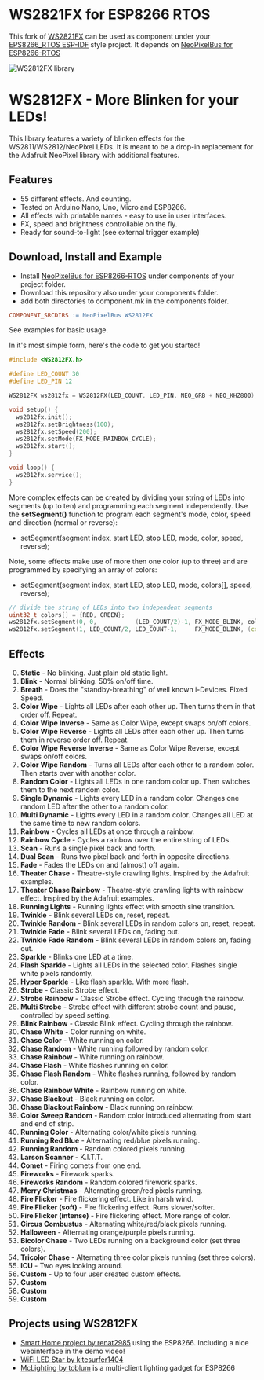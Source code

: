 # WS2821FX for ESP8266 RTOS
This fork of [WS2821FX](https://github.com/kitesurfer1404/WS2812FX) can be used as component under your [EPS8266_RTOS ESP-IDF](https://github.com/espressif/ESP8266_RTOS_SDK) style project. It depends on [NeoPixelBus for ESP8266-RTOS](https://github.com/THKDev/NeoPixelBus)



![WS2812FX library](https://raw.githubusercontent.com/kitesurfer1404/WS2812FX/master/WS2812FX_logo.png)

WS2812FX - More Blinken for your LEDs!
======================================

This library features a variety of blinken effects for the WS2811/WS2812/NeoPixel LEDs. It is meant to be a drop-in replacement for the Adafruit NeoPixel library with additional features.

Features
--------

* 55 different effects. And counting.
* Tested on Arduino Nano, Uno, Micro and ESP8266.
* All effects with printable names - easy to use in user interfaces.
* FX, speed and brightness controllable on the fly.
* Ready for sound-to-light (see external trigger example)


Download, Install and Example
-----------------------------

* Install [NeoPixelBus for ESP8266-RTOS](https://github.com/THKDev/NeoPixelBus) under components of your project folder.
* Download this repository also under your components folder.
* add both directories to component.mk in the components folder.

```makefile
COMPONENT_SRCDIRS := NeoPixelBus WS2812FX
```

See examples for basic usage.

In it's most simple form, here's the code to get you started!

```cpp
#include <WS2812FX.h>

#define LED_COUNT 30
#define LED_PIN 12

WS2812FX ws2812fx = WS2812FX(LED_COUNT, LED_PIN, NEO_GRB + NEO_KHZ800);

void setup() {
  ws2812fx.init();
  ws2812fx.setBrightness(100);
  ws2812fx.setSpeed(200);
  ws2812fx.setMode(FX_MODE_RAINBOW_CYCLE);
  ws2812fx.start();
}

void loop() {
  ws2812fx.service();
}
```

More complex effects can be created by dividing your string of LEDs into segments (up to ten) and programming each segment independently. Use the **setSegment()** function to program each segment's mode, color, speed and direction (normal or reverse):
  * setSegment(segment index, start LED, stop LED, mode, color, speed, reverse);

Note, some effects make use of more then one color (up to three) and are programmed by specifying an array of colors:
  * setSegment(segment index, start LED, stop LED, mode, colors[], speed, reverse);

```cpp
// divide the string of LEDs into two independent segments
uint32_t colors[] = {RED, GREEN};
ws2812fx.setSegment(0, 0,           (LED_COUNT/2)-1, FX_MODE_BLINK, colors, 1000, false);
ws2812fx.setSegment(1, LED_COUNT/2, LED_COUNT-1,     FX_MODE_BLINK, (const uint32_t[]) {ORANGE, PURPLE}, 1000, false);
```


Effects
-------

0. **Static** - No blinking. Just plain old static light.
1. **Blink** - Normal blinking. 50% on/off time.
2. **Breath** - Does the "standby-breathing" of well known i-Devices. Fixed Speed.
3. **Color Wipe** - Lights all LEDs after each other up. Then turns them in that order off. Repeat.
4. **Color Wipe Inverse** - Same as Color Wipe, except swaps on/off colors.
5. **Color Wipe Reverse** - Lights all LEDs after each other up. Then turns them in reverse order off. Repeat.
6. **Color Wipe Reverse Inverse** - Same as Color Wipe Reverse, except swaps on/off colors.
7. **Color Wipe Random** - Turns all LEDs after each other to a random color. Then starts over with another color.
8. **Random Color** - Lights all LEDs in one random color up. Then switches them to the next random color.
9. **Single Dynamic** - Lights every LED in a random color. Changes one random LED after the other to a random color.
10. **Multi Dynamic** - Lights every LED in a random color. Changes all LED at the same time to new random colors.
11. **Rainbow** - Cycles all LEDs at once through a rainbow.
12. **Rainbow Cycle** - Cycles a rainbow over the entire string of LEDs.
13. **Scan** - Runs a single pixel back and forth.
14. **Dual Scan** - Runs two pixel back and forth in opposite directions.
15. **Fade** - Fades the LEDs on and (almost) off again.
16. **Theater Chase** - Theatre-style crawling lights. Inspired by the Adafruit examples.
17. **Theater Chase Rainbow** - Theatre-style crawling lights with rainbow effect. Inspired by the Adafruit examples.
18. **Running Lights** - Running lights effect with smooth sine transition.
19. **Twinkle** - Blink several LEDs on, reset, repeat.
20. **Twinkle Random** - Blink several LEDs in random colors on, reset, repeat.
21. **Twinkle Fade** - Blink several LEDs on, fading out.
22. **Twinkle Fade Random** - Blink several LEDs in random colors on, fading out.
23. **Sparkle** - Blinks one LED at a time.
24. **Flash Sparkle** - Lights all LEDs in the selected color. Flashes single white pixels randomly.
25. **Hyper Sparkle** - Like flash sparkle. With more flash.
26. **Strobe** - Classic Strobe effect.
27. **Strobe Rainbow** - Classic Strobe effect. Cycling through the rainbow.
28. **Multi Strobe** - Strobe effect with different strobe count and pause, controlled by speed setting.
29. **Blink Rainbow** - Classic Blink effect. Cycling through the rainbow.
30. **Chase White** - Color running on white.
31. **Chase Color** - White running on color.
32. **Chase Random** - White running followed by random color.
33. **Chase Rainbow** - White running on rainbow.
34. **Chase Flash** - White flashes running on color.
35. **Chase Flash Random** - White flashes running, followed by random color.
36. **Chase Rainbow White** - Rainbow running on white.
37. **Chase Blackout** - Black running on color.
38. **Chase Blackout Rainbow** - Black running on rainbow.
39. **Color Sweep Random** - Random color introduced alternating from start and end of strip.
40. **Running Color** - Alternating color/white pixels running.
41. **Running Red Blue** - Alternating red/blue pixels running.
42. **Running Random** - Random colored pixels running.
43. **Larson Scanner** - K.I.T.T.
44. **Comet** - Firing comets from one end.
45. **Fireworks** - Firework sparks.
46. **Fireworks Random** - Random colored firework sparks.
47. **Merry Christmas** - Alternating green/red pixels running.
48. **Fire Flicker** - Fire flickering effect. Like in harsh wind.
49. **Fire Flicker (soft)** - Fire flickering effect. Runs slower/softer.
50. **Fire Flicker (intense)** - Fire flickering effect. More range of color.
51. **Circus Combustus** - Alternating white/red/black pixels running.
52. **Halloween** - Alternating orange/purple pixels running.
53. **Bicolor Chase** - Two LEDs running on a background color (set three colors).
54. **Tricolor Chase** - Alternating three color pixels running (set three colors).
55. **ICU** - Two eyes looking around.
56. **Custom** - Up to four user created custom effects.
57. **Custom**
58. **Custom**
59. **Custom**

Projects using WS2812FX
-----------------------

* [Smart Home project by renat2985](https://github.com/renat2985/rgb) using the ESP8266. Including a nice webinterface in the demo video!
* [WiFi LED Star by kitesurfer1404](http://www.kitesurfer1404.de/tech/led-star/en)
* [McLighting by toblum](https://github.com/toblum/McLighting) is a multi-client lighting gadget for ESP8266
